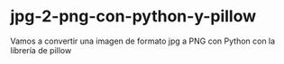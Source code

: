 # jpg-2-png-con-python-y-pillow
Vamos a convertir una imagen de formato jpg a PNG con Python con la librería de pillow

